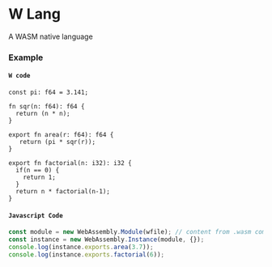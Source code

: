# W Lang
A WASM native language

### Example

#### `W code`
```
const pi: f64 = 3.141;

fn sqr(n: f64): f64 {
  return (n * n);
}

export fn area(r: f64): f64 {
   return (pi * sqr(r));
}

export fn factorial(n: i32): i32 {
  if(n == 0) {
    return 1;
  }
  return n * factorial(n-1);
}
```

#### `Javascript Code`
```javascript
const module = new WebAssembly.Module(wfile); // content from .wasm compiled from .w file
const instance = new WebAssembly.Instance(module, {});
console.log(instance.exports.area(3.7));
console.log(instance.exports.factorial(6));
```